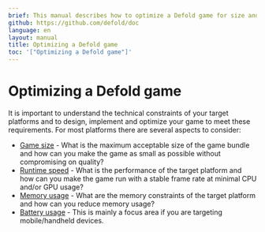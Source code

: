 ```yaml
---
brief: This manual describes how to optimize a Defold game for size and performance.
github: https://github.com/defold/doc
language: en
layout: manual
title: Optimizing a Defold game
toc: '["Optimizing a Defold game"]'
---
```


# Optimizing a Defold game
It is important to understand the technical constraints of your target platforms and to design, implement and optimize your game to meet these requirements. For most platforms there are several aspects to consider:

* [Game size](/manuals/optimization-size) - What is the maximum acceptable size of the game bundle and how can you make the game as small as possible without compromising on quality?
* [Runtime speed](/manuals/optimization-speed) - What is the performance of the target platform and how can you make the game run with a stable frame rate at minimal CPU and/or GPU usage?
* [Memory usage](/manuals/optimization-memory) - What are the memory constraints of the target platform and how can you reduce memory usage?
* [Battery usage](/manuals/optimization-battery) - This is mainly a focus area if you are targeting mobile/handheld devices.